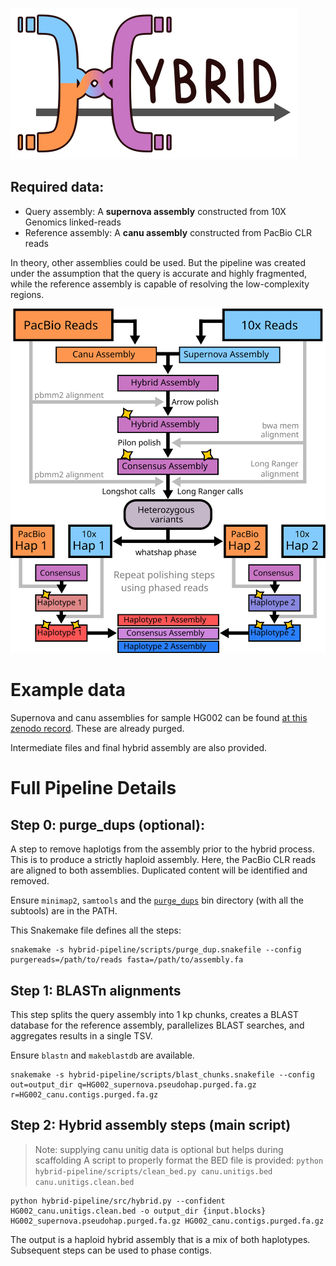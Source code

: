 ![logo](https://github.com/ScottMastro/hybrid-pipeline/blob/master/images/hybrid.svg)

## Required data:

- Query assembly: A **supernova assembly** constructed from 10X Genomics linked-reads
- Reference assembly: A **canu assembly** constructed from PacBio CLR reads

In theory, other assemblies could be used. But the pipeline was created under the assumption that the query is accurate and highly fragmented, while the reference assembly is capable of resolving the low-complexity regions.

![pipline details](https://github.com/ScottMastro/hybrid-pipeline/blob/master/images/pipeline.svg)

# Example data

Supernova and canu assemblies for sample HG002 can be found [at this zenodo record](https://zenodo.org/records/15059067). These are already purged.

Intermediate files and final hybrid assembly are also provided.

# Full Pipeline Details 

## Step 0: purge_dups (optional):

A step to remove haplotigs from the assembly prior to the hybrid process. This is to produce a strictly haploid assembly. Here, the PacBio CLR reads are aligned to both assemblies. Duplicated content will be identified and removed.

Ensure `minimap2`, `samtools` and the [`purge_dups`](https://github.com/dfguan/purge_dups) bin directory (with all the subtools) are in the PATH.

This Snakemake file defines all the steps:

```
snakemake -s hybrid-pipeline/scripts/purge_dup.snakefile --config purgereads=/path/to/reads fasta=/path/to/assembly.fa
```

## Step 1: BLASTn alignments

This step splits the query assembly into 1 kp chunks, creates a BLAST database for the reference assembly, parallelizes BLAST searches, and aggregates results in a single TSV.

Ensure `blastn` and `makeblastdb` are available.

```
snakemake -s hybrid-pipeline/scripts/blast_chunks.snakefile --config out=output_dir q=HG002_supernova.pseudohap.purged.fa.gz r=HG002_canu.contigs.purged.fa.gz
```

## Step 2: Hybrid assembly steps (main script)

> Note: supplying canu unitig data is optional but helps during scaffolding
A script to properly format the BED file is provided:
`python hybrid-pipeline/scripts/clean_bed.py canu.unitigs.bed canu.unitigs.clean.bed`

```
python hybrid-pipeline/src/hybrid.py --confident HG002_canu.unitigs.clean.bed -o output_dir {input.blocks} HG002_supernova.pseudohap.purged.fa.gz HG002_canu.contigs.purged.fa.gz
```
The output is a haploid hybrid assembly that is a mix of both haplotypes. Subsequent steps can be used to phase contigs.
